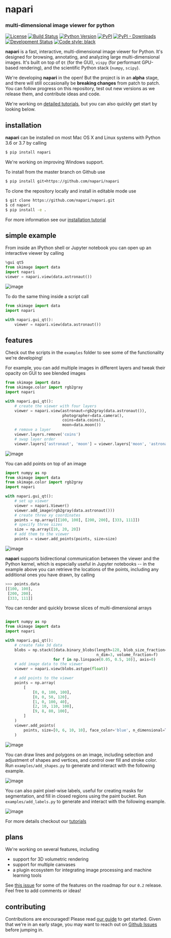 # napari

### multi-dimensional image viewer for python

[![License](https://img.shields.io/pypi/l/napari.svg)](https://github.com/napari/napari/raw/master/LICENSE)
[![Build Status](https://api.cirrus-ci.com/github/Napari/napari.svg)](https://cirrus-ci.com/napari/napari)
[![Python Version](https://img.shields.io/pypi/pyversions/napari.svg)](https://python.org)
[![PyPI](https://img.shields.io/pypi/v/napari.svg)](https://pypi.org/project/napari)
[![PyPI - Downloads](https://img.shields.io/pypi/dm/napari.svg)](https://pypistats.org/packages/napari)
[![Development Status](https://img.shields.io/pypi/status/napari.svg)](https://github.com/napari/napari)
[![Code style: black](https://img.shields.io/badge/code%20style-black-000000.svg)](https://github.com/python/black)

**napari** is a fast, interactive, multi-dimensional image viewer for Python. It's designed for browsing, annotating, and analyzing large multi-dimensional images. It's built on top of `Qt` (for the GUI), `vispy` (for performant GPU-based rendering), and the scientific Python stack (`numpy`, `scipy`).

We're developing **napari** in the open! But the project is in an **alpha** stage, and there will still occasionally be **breaking changes** from patch to patch. You can follow progress on this repository, test out new versions as we release them, and contribute ideas and code.

We're working on [detailed tutorials](./tutorials/README.md), but you can also quickly get start by looking below.

## installation

**napari** can be installed on most Mac OS X and Linux systems with Python 3.6 or 3.7 by calling

```sh
$ pip install napari
```

We're working on improving Windows support.

To install from the master branch on Github use

```sh
$ pip install git+https://github.com/napari/napari
```

To clone the repository locally and install in editable mode use

```sh
$ git clone https://github.com/napari/napari.git
$ cd napari
$ pip install -e .
```

For more information see our [installation tutorial](./tutorials/installation.md)

## simple example

From inside an IPython shell or Jupyter notebook you can open up an interactive viewer by calling

```python
%gui qt5
from skimage import data
import napari
viewer = napari.view(data.astronaut())
```

![image](resources/screenshot-add-image.png)

To do the same thing inside a script call

```python
from skimage import data
import napari

with napari.gui_qt():
    viewer = napari.view(data.astronaut())
```

## features

Check out the scripts in the `examples` folder to see some of the functionality we're developing!

For example, you can add multiple images in different layers and tweak their opacity on GUI to see blended images

```python
from skimage import data
from skimage.color import rgb2gray
import napari

with napari.gui_qt():
    # create the viewer with four layers
    viewer = napari.view(astronaut=rgb2gray(data.astronaut()),
                         photographer=data.camera(),
                         coins=data.coins(),
                         moon=data.moon())
    # remove a layer
    viewer.layers.remove('coins')
    # swap layer order
    viewer.layers['astronaut', 'moon'] = viewer.layers['moon', 'astronaut']
```

![image](resources/screenshot-layers.png)

You can add points on top of an image

```python
import numpy as np
from skimage import data
from skimage.color import rgb2gray
import napari

with napari.gui_qt():
    # set up viewer
    viewer = napari.Viewer()
    viewer.add_image(rgb2gray(data.astronaut()))
    # create three xy coordinates
    points = np.array([[100, 100], [200, 200], [333, 111]])
    # specify three sizes
    size = np.array([10, 20, 20])
    # add them to the viewer
    points = viewer.add_points(points, size=size)
```

![image](resources/screenshot-add-points.png)

**napari** supports bidirectional communication between the viewer and the Python kernel, which is especially useful in Jupyter notebooks -- in the example above you can retrieve the locations of the points, including any additional ones you have drawn, by calling

```python
>>> points.data
[[100, 100],
 [200, 200],
 [333, 111]]
```

You can render and quickly browse slices of multi-dimensional arrays

```python

import numpy as np
from skimage import data
import napari

with napari.gui_qt():
    # create fake 3d data
    blobs = np.stack([data.binary_blobs(length=128, blob_size_fraction=0.05,
                                        n_dim=3, volume_fraction=f)
                     for f in np.linspace(0.05, 0.5, 10)], axis=0)
    # add image data to the viewer
    viewer = napari.view(blobs.astype(float))

    # add points to the viewer
    points = np.array(
        [
            [0, 0, 100, 100],
            [0, 0, 50, 120],
            [1, 0, 100, 40],
            [2, 10, 110, 100],
            [9, 8, 80, 100],
        ]
    )
    viewer.add_points(
        points, size=[0, 6, 10, 10], face_color='blue', n_dimensional=True
    )

```

![image](resources/screenshot-nD-slicing.gif)

You can draw lines and polygons on an image, including selection and adjustment of shapes and vertices, and control over fill and stroke color. Run `examples/add_shapes.py` to generate and interact with the following example.

![image](resources/screenshot-add-shapes.png)

You can also paint pixel-wise labels, useful for creating masks for segmentation, and fill in closed regions using the paint bucket. Run `examples/add_labels.py` to generate and interact with the following example.

![image](resources/screenshot-add-labels.png)

For more details checkout our [tutorials](./tutorials/README.md)

## plans

We're working on several features, including

- support for 3D volumetric rendering
- support for multiple canvases
- a plugin ecosystem for integrating image processing and machine learning tools

See [this issue](https://github.com/napari/napari/issues/301) for some of the features on the roadmap for our `0.2` release. Feel free to add comments or ideas!

## contributing

Contributions are encouraged! Please read [our guide](CONTRIBUTING.md) to get started. Given that we're in an early stage, you may want to reach out on [Github Issues](https://github.com/napari/napari/issues) before jumping in.
